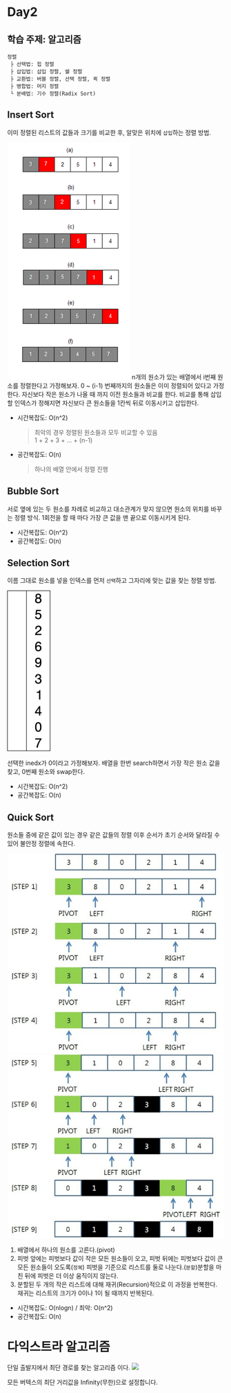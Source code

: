 # Day2

## 학습 주제: 알고리즘

```
정렬
 ├ 선택법: 힙 정렬
 ├ 삽입법: 삽입 정렬, 쉘 정렬
 ├ 교환법: 버블 정렬, 선택 정렬, 퀵 정렬
 ├ 병합법: 머지 정렬
 └ 분배법: 기수 정렬(Radix Sort)

```

## Insert Sort

이미 정렬된 리스트의 값들과 크기를 비교한 후, 알맞은 위치에 `삽입`하는 정렬 방법.

![](./insertion.png)
n개의 원소가 있는 배열에서 i번째 원소를 정렬한다고 가정해보자.
0 ~ (i-1) 번째까지의 원소들은 이미 정렬되어 있다고 가정한다.
자신보다 작은 원소가 나올 때 까지 이전 원소들과 비교를 한다.
비교를 통해 삽입 할 인덱스가 정해지면 자신보다 큰 원소들을 1칸씩 뒤로 이동시키고 삽입한다.
</br>

- 시간복잡도: O(n^2)
  > 최악의 경우 정렬된 원소들과 모두 비교할 수 있음</br>
        1 + 2 + 3 + ... + (n-1)
- 공간복잡도: O(n)
  > 하나의 배열 안에서 정렬 진행

## Bubble Sort

서로 옆에 있는 두 원소를 차례로 비교하고 대소관계가 맞지 않으면 원소의 위치를 바꾸는 정렬 방식.
1회전을 할 때 마다 가장 큰 값을 맨 끝으로 이동시키게 된다.

- 시간복잡도: O(n^2)
- 공간복잡도: O(n)

## Selection Sort

이름 그대로 원소를 넣을 인덱스를 먼저 `선택`하고 그자리에 맞는 값을 찾는 정렬 방법.

![](./selection.gif)

선택한 inedx가 0이라고 가정해보자.
배열을 한번 search하면서 가장 작은 원소 값을 찾고, 0번째 원소와 swap한다.

- 시간복잡도: O(n^2)
- 공간복잡도: O(n)

## Quick Sort

원소들 중에 같은 값이 있는 경우 같은 값들의 정렬 이후 순서가 초기 순서와 달라질 수 있어 불안정 정렬에 속한다.

![](./quick_1.jpg)
![](./quick_2.jpg)

1. 배열에서 하나의 원소를 고른다.(pivot)
2. 피벗 앞에는 피벗보다 값이 작은 모든 원소들이 오고, 피벗 뒤에는 피벗보다 값이 큰 모든 원소들이 오도록(`정복`) 피벗을 기준으로 리스트를 둘로 나눈다.(`분할`)분할을 마친 뒤에 피벗은 더 이상 움직이지 않는다.
3. 분할된 두 개의 작은 리스트에 대해 재귀(Recursion)적으로 이 과정을 반복한다. 재귀는 리스트의 크기가 0이나 1이 될 때까지 반복된다.

- 시간복잡도: O(nlogn) / 최악: O(n^2)
- 공간복잡도: O(n)

# 다익스트라 알고리즘

단일 출발지에서 최단 경로를 찾는 알고리즘 이다.
![](https://cdn.filepicker.io/api/file/11XplfRtRC2pGdQW6xav)

모든 버텍스의 최단 거리값을 Infinity(무한)으로 설정합니다.
